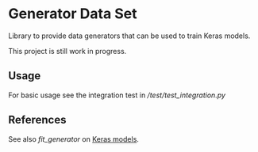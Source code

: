 # Generator Data Set

Library to provide data generators that can be used to train Keras models.

This project is still work in progress.

## Usage

For basic usage see the integration test in */test/test_integration.py*

## References

See also *fit_generator* on [Keras models](https://keras.io/models/model/).
